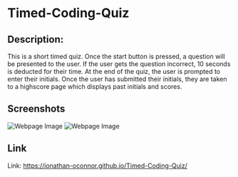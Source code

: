# Timed-Coding-Quiz

## Description:
This is a short timed quiz. Once the start button is pressed, a question will be presented to the user. If the user gets the question incorrect, 10 seconds is deducted for their time. At the end of the quiz, the user is prompted to enter their initials. Once the user has submitted their initials, they are taken to a highscore page which displays past initials and scores.

## Screenshots
![Webpage Image](https://github.com/Jonathan-OConnor/Timed-Coding-Quiz/blob/main/assets/images/Front-Page.png?raw=true)
![Webpage Image](https://github.com/Jonathan-OConnor/Timed-Coding-Quiz/blob/main/assets/images/Highscore-Page.png?raw=true)

## Link
Link: https://jonathan-oconnor.github.io/Timed-Coding-Quiz/